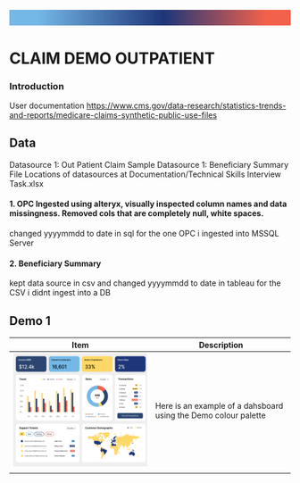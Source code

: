 
![RibbonLarge](Documentation/RibbonLarge.png)

# CLAIM DEMO OUTPATIENT

### **Introduction**
User documentation
https://www.cms.gov/data-research/statistics-trends-and-reports/medicare-claims-synthetic-public-use-files



## **Data**
Datasource 1: Out Patient Claim Sample
Datasource 1: Beneficiary Summary File
Locations of datasources at Documentation/Technical Skills Interview Task.xlsx


#### 1. OPC Ingested using alteryx, visually inspected column names and data missingness. Removed cols that are completely null, white spaces.
changed yyyymmdd to date in sql for the one OPC i ingested into MSSQL Server

#### 2. Beneficiary Summary
kept data source in csv and changed yyyymmdd to date in tableau for the CSV i didnt ingest into a DB



## Demo 1
Item | Description | 
------------ | ------------- | 
![sampledash](Documentation/sampledash.png) |Here is an example of a dahsboard using the Demo colour palette |
|||